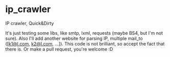 # ip_crawler
IP crawler, Quick&Dirty

It's just testing some libs, like smtp, lxml, requests (maybe BS4, but I'm not sure).
Also I'll add another website for parsing IP, multiple mail_to ([k1@l.com, k2@l.com, ...]).
This code is not brilliant, so accept the fact that there is. Or make a pull request, you're welcome :D
